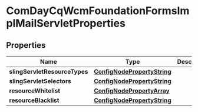 

# ComDayCqWcmFoundationFormsImplMailServletProperties

## Properties

Name | Type | Description | Notes
------------ | ------------- | ------------- | -------------
**slingServletResourceTypes** | [**ConfigNodePropertyString**](ConfigNodePropertyString.md) |  |  [optional]
**slingServletSelectors** | [**ConfigNodePropertyString**](ConfigNodePropertyString.md) |  |  [optional]
**resourceWhitelist** | [**ConfigNodePropertyArray**](ConfigNodePropertyArray.md) |  |  [optional]
**resourceBlacklist** | [**ConfigNodePropertyString**](ConfigNodePropertyString.md) |  |  [optional]



